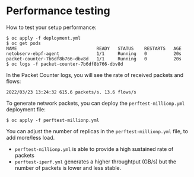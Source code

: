 # Performance testing

How to test your setup performance:

```
$ oc apply -f deployment.yml
$ oc get pods
NAME                              READY   STATUS    RESTARTS   AGE
netobserv-ebpf-agent              1/1     Running   0          20s
packet-counter-7b6df8b766-dbv8d   1/1     Running   0          20s
$ oc logs -f packet-counter-7b6df8b766-dbv8d
```

In the Packet Counter logs, you will see the rate of received packets and flows:

```
2022/03/23 13:24:32 615.6 packets/s. 13.6 flows/s
```

To generate network packets, you can deploy the `perftest-millionp.yml` deployment file:

```
$ oc apply -f perftest-millionp.yml
```

You can adjust the number of replicas in the `perftest-millionp.yml` file, to add more/less load.

* `perftest-millionp.yml` is able to provide a high sustained rate of packets
* `perftest-iperf.yml` generates a higher throughtput (GB/s) but the number of packets is lower
  and less stable.